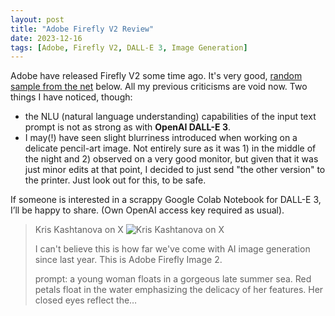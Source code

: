 ```yaml
---
layout: post
title: "Adobe Firefly V2 Review"
date: 2023-12-16
tags: [Adobe, Firefly V2, DALL-E 3, Image Generation]
---
```


Adobe have released Firefly V2 some time ago. It's very good, [random sample from the net](https://x.com/icreatelife/status/1735801210383294725?s=61&t=1UkXMLzJuVuAu7tEUWoR3w) below. All my previous criticisms are void now. Two things I have noticed, though:

- the NLU (natural language understanding) capabilities of the input text prompt is not as strong as with **OpenAI DALL-E 3**.
- I may(!) have seen slight blurriness introduced when working on a delicate pencil-art image. Not entirely sure as it was 1) in the middle of the night and 2) observed on a very good monitor, but given that it was just minor edits at that point, I decided to just send "the other version" to the printer. Just look out for this, to be safe.

If someone is interested in a scrappy Google Colab Notebook for DALL-E 3, I’ll be happy to share. (Own OpenAI access key required as usual).


> Kris Kashtanova on X
> ![Kris Kashtanova on X](https://pbs.twimg.com/media/GBbN5ZPXMAAkDAD.jpg)
>
> I can't believe this is how far we've come with AI image generation since last year. This is Adobe Firefly Image 2.
> 
> prompt: a young woman floats in a gorgeous late summer sea. Red petals float in the water emphasizing the delicacy of her features. Her closed eyes reflect the…
